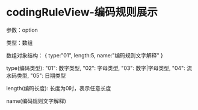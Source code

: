 # codingRuleView-编码规则展示

参数：option

类型：数组

数组对象结构： { type:"01", length:5, name:"编码规则文字解释" }

type(编码类型): "01": 数字类型, "02": 字母类型, "03": 数字|字母类型, "04": 流水码类型, "05": 日期类型

length(编码长度): 长度为0时，表示任意长度

name(编码规则文字解释)
